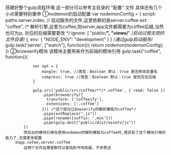 搭建好整个gulp流程环境
    这一部分可以参考主目录的 "配置" 文件
    具体还有几个小点需要特别重申
        ①nodemon的启动配置
            var nodemonConfig = {
                script: paths.server.index, // 启动服务的文件,这里依赖的是server.coffee
                ext: "coffee", /* 
                                解析引擎,这里为coffee,则server,app文件都需要为coffee后缀,当然也可为js,
                                对应的后缀需要更改
                                */
                ignore: [
                    "public/**",
                    "views/**" /*启动过程无视的文件目录*/
                ],
                env: {
                    "NODE_ENV": "development"
                }
            }
            /*通过gulp启动服务*/
            gulp.task('server', ["watch"], function(){
                return nodemon(nodemonConfig);
            })
        ②browserify模块
            该模块主要用来作为前端的模块引用
            gulp.task("coffee", function(){

                var opt = {
                    mangle: true, //类型：Boolean 默认：true 是否修改变量名
                    compress: true //类型：Boolean 默认：true 是否完全压缩
                }

                gulp.src('public/src/coffee/**/*.coffee', { read: false })
                    .pipe(browserify({
                      transform: ['coffeeify'],
                      extensions: ['.coffee']
                    })) /*这个部分让bowserify的解析模版为coffee*/
                    .pipe(extReplace(".js"))
                    .pipe(rename({suffix: '.min'}))
                    .pipe(gulp.dest("public/dist/assets/js"))
            })
            而后台的模块引用在使用nodemon的解析模版为coffee时,便具有了这个模块引用的能力了,无需更多配置
        ③app.cofee,server.coffee
            这两个文件在哪里都可以查找到书写依据，不多赘述